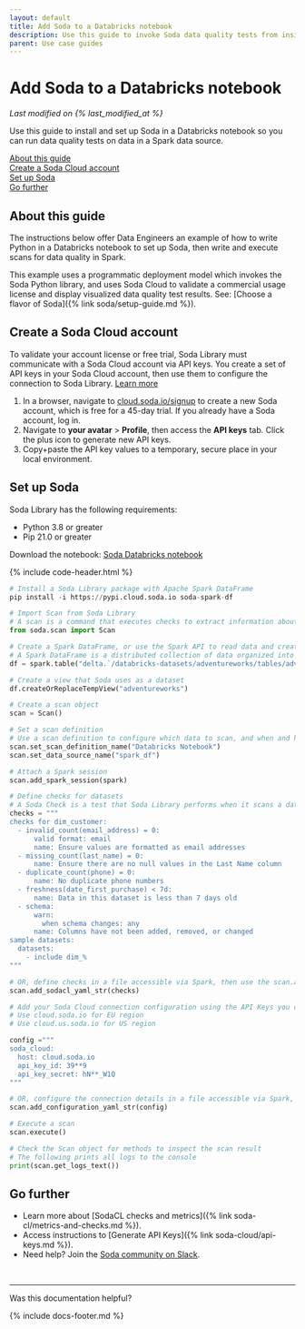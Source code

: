 ```yaml
---
layout: default
title: Add Soda to a Databricks notebook
description: Use this guide to invoke Soda data quality tests from inside a Databricks notebook.
parent: Use case guides
---
```


# Add Soda to a Databricks notebook
*Last modified on {% last_modified_at %}*

Use this guide to install and set up Soda in a Databricks notebook so you can run data quality tests on data in a Spark data source.
<!--
🎥 Watch a video that demonstrates how to add Soda to your Databricks pipeline: <a href="https://go.soda.io/soda-databricks-video" target="_blank">https://go.soda.io/soda-databricks-video<a/>-->

[About this guide](#about-this-guide)<br />
[Create a Soda Cloud account](#create-a-soda-cloud-account)<br />
[Set up Soda](#set-up-soda)<br />
[Go further](#go-further)<br />

## About this guide

The instructions below offer Data Engineers an example of how to write Python in a Databricks notebook to set up Soda, then write and execute scans for data quality in Spark.

This example uses a programmatic deployment model which invokes the Soda Python library, and uses Soda Cloud to validate a commercial usage license and display visualized data quality test results. See: [Choose a flavor of Soda]({% link soda/setup-guide.md %}).

## Create a Soda Cloud account

To validate your account license or free trial, Soda Library must communicate with a Soda Cloud account via API keys. You create a set of API keys in your Soda Cloud account, then use them to configure the connection to Soda Library. <a href="https://docs.soda.io/soda/about.html">Learn more</a>

1. In a browser, navigate to <a href="https://cloud.soda.io/signup" target="_blank">cloud.soda.io/signup</a> to create a new Soda account, which is free for a 45-day trial. If you already have a Soda account, log in.
2. Navigate to **your avatar** > **Profile**, then access the **API keys** tab. Click the plus icon to generate new API keys. 
3. Copy+paste the API key values to a temporary, secure place in your local environment.

## Set up Soda

Soda Library has the following requirements:
* Python 3.8 or greater
* Pip 21.0 or greater

Download the notebook: <a href="soda-databricks-notebook.ipynb" download>Soda Databricks notebook</a>

{% include code-header.html %}
```python
# Install a Soda Library package with Apache Spark DataFrame
pip install -i https://pypi.cloud.soda.io soda-spark-df

# Import Scan from Soda Library
# A scan is a command that executes checks to extract information about data in a dataset. 
from soda.scan import Scan

# Create a Spark DataFrame, or use the Spark API to read data and create a DataFrame
# A Spark DataFrame is a distributed collection of data organized into named columns which provides a structured and tabular representation of data within the Apache Spark framework. 
df = spark.table("delta.`/databricks-datasets/adventureworks/tables/adventureworks`")

# Create a view that Soda uses as a dataset
df.createOrReplaceTempView("adventureworks")

# Create a scan object
scan = Scan()

# Set a scan definition
# Use a scan definition to configure which data to scan, and when and how to execute the scan.
scan.set_scan_definition_name("Databricks Notebook")
scan.set_data_source_name("spark_df")

# Attach a Spark session
scan.add_spark_session(spark)

# Define checks for datasets
# A Soda Check is a test that Soda Library performs when it scans a dataset in your data source. You can define your checks in-line in the notebook, or define them in a separate checks.yml fail that is accessible by Spark.
checks = """
checks for dim_customer:
  - invalid_count(email_address) = 0:
      valid format: email
      name: Ensure values are formatted as email addresses
  - missing_count(last_name) = 0:
      name: Ensure there are no null values in the Last Name column
  - duplicate_count(phone) = 0:
      name: No duplicate phone numbers
  - freshness(date_first_purchase) < 7d:
      name: Data in this dataset is less than 7 days old
  - schema:
      warn:
        when schema changes: any
      name: Columns have not been added, removed, or changed
sample datasets:
  datasets:
    - include dim_%
"""

# OR, define checks in a file accessible via Spark, then use the scan.add_sodacl_yaml method to retrieve the checks
scan.add_sodacl_yaml_str(checks)

# Add your Soda Cloud connection configuration using the API Keys you created in Soda Cloud
# Use cloud.soda.io for EU region
# Use cloud.us.soda.io for US region

config ="""
soda_cloud:
  host: cloud.soda.io
  api_key_id: 39**9
  api_key_secret: hN**_W1Q
"""

# OR, configure the connection details in a file accessible via Spark, then use the scan.add_configuration_yaml method to retrieve the config
scan.add_configuration_yaml_str(config)

# Execute a scan
scan.execute()

# Check the Scan object for methods to inspect the scan result
# The following prints all logs to the console
print(scan.get_logs_text()) 
```

## Go further

* Learn more about [SodaCL checks and metrics]({% link soda-cl/metrics-and-checks.md %}).
* Access instructions to [Generate API Keys]({% link soda-cloud/api-keys.md %}).
* Need help? Join the <a href="https://community.soda.io/slack" target="_blank"> Soda community on Slack</a>.
<br />

---

Was this documentation helpful?

<!-- LikeBtn.com BEGIN -->
<span class="likebtn-wrapper" data-theme="tick" data-i18n_like="Yes" data-ef_voting="grow" data-show_dislike_label="true" data-counter_zero_show="true" data-i18n_dislike="No"></span>
<script>(function(d,e,s){if(d.getElementById("likebtn_wjs"))return;a=d.createElement(e);m=d.getElementsByTagName(e)[0];a.async=1;a.id="likebtn_wjs";a.src=s;m.parentNode.insertBefore(a, m)})(document,"script","//w.likebtn.com/js/w/widget.js");</script>
<!-- LikeBtn.com END -->

{% include docs-footer.md %}